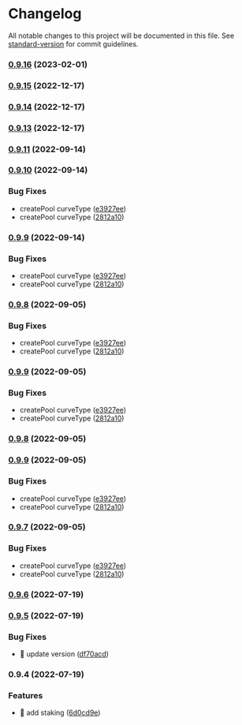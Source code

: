# Changelog

All notable changes to this project will be documented in this file. See [standard-version](https://github.com/conventional-changelog/standard-version) for commit guidelines.

### [0.9.16](https://github.com/pngfi/typescript-sdk/compare/v0.9.15...v0.9.16) (2023-02-01)

### [0.9.15](https://github.com/pngfi/typescript-sdk/compare/v0.9.14...v0.9.15) (2022-12-17)

### [0.9.14](https://github.com/pngfi/typescript-sdk/compare/v0.9.13...v0.9.14) (2022-12-17)

### [0.9.13](https://github.com/pngfi/typescript-sdk/compare/v0.9.11...v0.9.13) (2022-12-17)

### [0.9.11](https://github.com/pngfi/typescript-sdk/compare/v0.9.10...v0.9.11) (2022-09-14)

### [0.9.10](https://github.com/pngfi/typescript-sdk/compare/v0.9.6...v0.9.10) (2022-09-14)


### Bug Fixes

* createPool curveType ([e3927ee](https://github.com/pngfi/typescript-sdk/commit/e3927ee3eaef47cdba640c5a61d69958eae0eb06))
* createPool curveType ([2812a10](https://github.com/pngfi/typescript-sdk/commit/2812a10770a5083278a8b4bbe9258e3ae2b7a50a))

### [0.9.9](https://github.com/pngfi/typescript-sdk/compare/v0.9.6...v0.9.9) (2022-09-14)


### Bug Fixes

* createPool curveType ([e3927ee](https://github.com/pngfi/typescript-sdk/commit/e3927ee3eaef47cdba640c5a61d69958eae0eb06))
* createPool curveType ([2812a10](https://github.com/pngfi/typescript-sdk/commit/2812a10770a5083278a8b4bbe9258e3ae2b7a50a))

### [0.9.8](https://github.com/pngfi/typescript-sdk/compare/v0.9.6...v0.9.8) (2022-09-05)


### Bug Fixes

* createPool curveType ([e3927ee](https://github.com/pngfi/typescript-sdk/commit/e3927ee3eaef47cdba640c5a61d69958eae0eb06))
* createPool curveType ([2812a10](https://github.com/pngfi/typescript-sdk/commit/2812a10770a5083278a8b4bbe9258e3ae2b7a50a))

### [0.9.9](https://github.com/pngfi/typescript-sdk/compare/v0.9.6...v0.9.9) (2022-09-05)


### Bug Fixes

* createPool curveType ([e3927ee](https://github.com/pngfi/typescript-sdk/commit/e3927ee3eaef47cdba640c5a61d69958eae0eb06))
* createPool curveType ([2812a10](https://github.com/pngfi/typescript-sdk/commit/2812a10770a5083278a8b4bbe9258e3ae2b7a50a))

### [0.9.8](https://github.com/pngfi/typescript-sdk/compare/v0.9.9...v0.9.8) (2022-09-05)

### [0.9.9](https://github.com/pngfi/typescript-sdk/compare/v0.9.6...v0.9.9) (2022-09-05)


### Bug Fixes

* createPool curveType ([e3927ee](https://github.com/pngfi/typescript-sdk/commit/e3927ee3eaef47cdba640c5a61d69958eae0eb06))
* createPool curveType ([2812a10](https://github.com/pngfi/typescript-sdk/commit/2812a10770a5083278a8b4bbe9258e3ae2b7a50a))

### [0.9.7](https://github.com/pngfi/typescript-sdk/compare/v0.9.6...v0.9.7) (2022-09-05)


### Bug Fixes

* createPool curveType ([e3927ee](https://github.com/pngfi/typescript-sdk/commit/e3927ee3eaef47cdba640c5a61d69958eae0eb06))
* createPool curveType ([2812a10](https://github.com/pngfi/typescript-sdk/commit/2812a10770a5083278a8b4bbe9258e3ae2b7a50a))

### [0.9.6](https://github.com/pngfi/typescript-sdk/compare/v0.9.5...v0.9.6) (2022-07-19)

### [0.9.5](https://github.com/pngfi/typescript-sdk/compare/v0.9.4...v0.9.5) (2022-07-19)


### Bug Fixes

* 🐛 update version ([df70acd](https://github.com/pngfi/typescript-sdk/commit/df70acd08a5c79251329485a8d0e32d491962834))

### 0.9.4 (2022-07-19)


### Features

* 🎸 add staking ([6d0cd9e](https://github.com/pngfi/typescript-sdk/commit/6d0cd9ea7c3af0fb6127343e15991b70cc489970))
